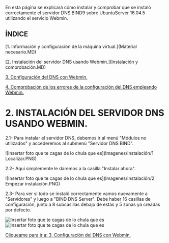 En esta página se explicará cómo instalar y comprobar que se instaló correctamente el servidor DNS BIND9 sobre UbuntuServer 16.04.5 utilizando el servicio Webmin.

## ÍNDICE
[1. Información y configuración de la máquina virtual.](Material necesario.MD)

[2. Instalación del servidor DNS usando Webmin.](Instalación y comprobación.MD)

[3. Configuración del DNS con Webmin.](README.md)

[4. Comprobación de los errores de la configuración del DNS empleando Webmin.](README.md)

# 2. INSTALACIÓN DEL SERVIDOR DNS USANDO WEBMIN.
   2.1- Para instalar el servidor DNS, debemos ir al menú "Módulos no utilizados" y accederemos al submenú "Servidor DNS BIND".
   
   
   ![Insertar foto que te cagas de lo chula que es](Imagenes/Instalación/1 Localizar.PNG)

   2.2- Aquí simplemente le daremos a la casilla "Instalar ahora".
   
   ![Insertar foto que te cagas de lo chula que es](Imagenes/Instalación/2 Empezar instalación.PNG)
  
   2.3- Para ver si todo se instaló correctamente vamos nuevamente a "Servidores" y luego a "BIND DNS Server". Debe haber 16 casillas de configuración, junto a 8 subcasillas debajo de estas y 5 zonas ya creadas por defecto.
   
   
   ![Insertar foto que te cagas de lo chula que es](Imagenes/Instalación/INSTALACION4324325234.PNG)
  ![Insertar foto que te cagas de lo chula que es](Imagenes/Instalación/Esta.png)


[Cliqueame para ir a: 3. Configuración del DNS con Webmin.](README.md)
